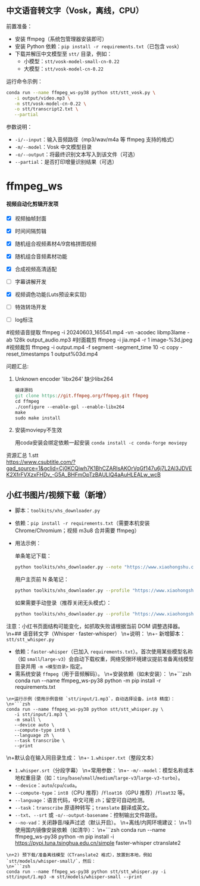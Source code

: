 
## 中文语音转文字（Vosk，离线，CPU）

前置准备：

- 安装 ffmpeg（系统包管理器安装即可）
- 安装 Python 依赖：`pip install -r requirements.txt`（已包含 `vosk`）
- 下载并解压中文模型至 `stt/` 目录，例如：
   - 小模型：`stt/vosk-model-small-cn-0.22`
   - 大模型：`stt/vosk-model-cn-0.22`

运行命令示例：

```zsh
conda run --name ffmpeg_ws-py38 python stt/stt_vosk.py \
   -i output/video.mp3 \
   -m stt/vosk-model-cn-0.22 \
   -o stt/transcript2.txt \
   --partial
```

参数说明：

- `-i/--input`：输入音频路径（mp3/wav/m4a 等 ffmpeg 支持的格式）
- `-m/--model`：Vosk 中文模型目录
- `-o/--output`：将最终识别文本写入到该文件（可选）
- `--partial`：是否打印增量识别结果（可选）

# ffmpeg_ws

#### 视频自动化剪辑开发项

- [x] 视频抽帧封面

- [x] 时间间隔剪辑

- [x] 随机组合视频素材4/9宫格拼图视频

- [x] 随机组合音频素材功能

- [x] 合成视频高清适配

- [ ] 字幕讲解开发

- [x] 视频调色功能(Luts预设来实现)

- [ ] 特效转场开发

- [ ] log标注

  



#视频语音提取
ffmpeg -i 20240603_165541.mp4 -vn -acodec libmp3lame -ab 128k output_audio.mp3
#封面裁剪
ffmpeg -i jia.mp4 -r 1 image-%3d.jpeg 
#视频裁剪
ffmpeg -i output.mp4 -f segment -segment_time 10 -c copy -reset_timestamps 1 output%03d.mp4



问题汇总:

1. Unknown encoder 'libx264'  缺少libx264

   ```makefile
   编译源码
   git clone https://git.ffmpeg.org/ffmpeg.git ffmpeg
   cd ffmpeg
   ./configure --enable-gpl --enable-libx264
   make
   sudo make install
   ```

2. 安装moviepy不生效

   用coda安装会绑定依赖一起安装 `conda install -c conda-forge moviepy`




资源汇总
1.stt    
https://www.csubtitle.com/?gad_source=1&gclid=Cj0KCQjwh7K1BhCZARIsAKOrVqGf147u6j7L2Al3JDVEK2XfrFVXzxFHDv_-G5A_BHFmOpTzBAULlQ4aAuHLEALw_wcB

## 小红书图片/视频下载（新增）

- 脚本：`toolkits/xhs_downloader.py`
- 依赖：`pip install -r requirements.txt`（需要本机安装 Chrome/Chromium；视频 m3u8 合并需要 ffmpeg）
- 用法示例：

   单条笔记下载：
   ```bash
   python toolkits/xhs_downloader.py --note "https://www.xiaohongshu.com/explore/68c65770000000001d0209b5?xsec_token=ABECQgrO2p4BY_zpnP9MzuYVy5K8KgNIKVPrMeOZ5x88I=&xsec_source=pc_feed" -o ./xhs_downloads
   ```

   用户主页前 N 条笔记：
   ```bash
   python toolkits/xhs_downloader.py --profile "https://www.xiaohongshu.com/user/profile/xxxxxxxx" -n 20 -o ./xhs_downloads
   ```

   如果需要手动登录（推荐关闭无头模式）：
   ```bash
   python toolkits/xhs_downloader.py --profile "https://www.xiaohongshu.com/user/profile/xxxxxxxx" -n 20 -o ./xhs_downloads --headless
   ```

注意：小红书页面结构可能变化，如抓取失败请根据当前 DOM 调整选择器。
\n+## 语音转文字（Whisper · faster-whisper）
\n+说明：
\n+- 新增脚本：`stt/stt_whisper.py`
- 依赖：`faster-whisper`（已加入 `requirements.txt`）。首次使用某些模型名称（如 `small`/`large-v3`）会自动下载权重，网络受限环境建议提前准备离线模型目录并用 `-m <模型目录>` 指定。
- 需系统安装 `ffmpeg`（用于音频解码）。
\n+安装依赖（如未安装）：
\n+```zsh
conda run --name ffmpeg_ws-py38 python -m pip install -r requirements.txt
```
\n+运行示例（使用示例音频 `stt/input/1.mp3`，自动选择设备，int8 精度）：
\n+```zsh
conda run --name ffmpeg_ws-py38 python stt/stt_whisper.py \
   -i stt/input/1.mp3 \
   -m small \
   --device auto \
   --compute-type int8 \
   --language zh \
   --task transcribe \
   --print
```
\n+默认会在输入同目录生成：
\n+- `1.whisper.txt`（整段文本）
- `1.whisper.srt`（分段字幕）
\n+常用参数：
\n+- `-m/--model`：模型名称或本地权重目录（如：`tiny`/`base`/`small`/`medium`/`large-v3`/`large-v3-turbo`）。
- `--device`：`auto`/`cpu`/`cuda`。
- `--compute-type`：`int8`（CPU 推荐）/`float16`（GPU 推荐）/`float32` 等。
- `--language`：语言代码，中文可用 `zh`；留空可自动检测。
- `--task`：`transcribe` 原语种转写；`translate` 翻译成英文。
- `--txt`、`--srt` 或 `-o/--output-basename`：控制输出文件路径。
- `--no-vad`：关闭静音/噪声过滤（默认开启）。
\n+离线/内网环境建议：
\n+1) 使用国内镜像安装依赖（如清华）：
\n+```zsh
conda run --name ffmpeg_ws-py38 python -m pip install -i https://pypi.tuna.tsinghua.edu.cn/simple faster-whisper ctranslate2
```
\n+2) 预下载/准备离线模型（CTranslate2 格式），放置到本地，例如 `stt/models/whisper-small/`，然后：
\n+```zsh
conda run --name ffmpeg_ws-py38 python stt/stt_whisper.py -i stt/input/1.mp3 -m stt/models/whisper-small --print
```